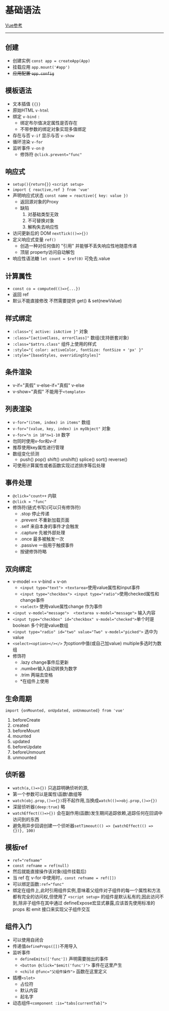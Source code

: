 # 基础语法

[Vue参考](https://cn.vuejs.org/)

----


## 创建

- 创建实例 `const app = createApp(App)`
- 挂载应用 `app.mount('#app')`
- ~~应用配置 `app.config`~~


## 模板语法

- 文本插值 `{{}}`
- 原始HTML `v-html`
- 绑定 `v-bind` `:`
  - 绑定布尔值决定属性是否存在
  - 不带参数的绑定对象实现多值绑定
- 存在与否 `v-if` 显示与否 `v-show`
- 循环渲染 `v-for`
- 监听事件 `v-on` `@`
  - 修饰符 `@click.prevent="func"`


## 响应式

- `setup(){return{}}` `<script setup>`
- `import { reactive,ref } from 'vue'`
- 声明响应式状态 `const name = reactive({ key: value })`
  - 返回源对象的Proxy
  - 缺陷
    1. 对基础类型无效
    2. 不可替换对象
    3. 解构失去响应性
- 访问更新后的 DOM `nextTick(()=>{})`
- 定义响应式变量 `ref()`
  - 创造一种对任何值的 "引用" 并能够不丢失响应性地随意传递
  - 顶层 property访问自动解包
- 响应性语法糖 `let count = $ref(0)` 可免去.value


## 计算属性

- `const co = computed(()=>{...})`
- 返回 ref
- 默认不能直接修改 不然需要提供 get() & set(newValue)


## 样式绑定

- `:class="{ active: isActive }"` 对象
- `:class="[activeClass, errorClass]"` 数组(支持嵌套对象)
- `:class="$attrs.class"` 组件上使用的样式
- `:style="{ color: activeColor, fontSize: fontSize + 'px' }"`
- `:style="[baseStyles, overridingStyles]"`

## 条件渲染

- v-if="真假" v-else-if="真假" v-else
- v-show="真假" 不能用于`<template>`

## 列表渲染

- `v-for="(item, index) in items"` 数组
- `v-for="(value, key, index) in myObject"` 对象
- `v-for="n in 10"n=1-10` 数字
- 勿同时使用v-for和v-if
- 推荐使用key属性进行管理
- 数组变化侦测
  - push() pop() shift() unshift() splice() sort() reverse()
- 可使用计算属性或者函数实现过滤排序等后处理

## 事件处理

- `@click="count++` 内联
- `@click = "func"` 
- 修饰符(链式书写)(可以只有修饰符)
  - .stop 停止传递
  - .prevent 不重新加载页面
  - .self  来自本身的事件才会触发
  - .capture 先被外部处理
  - .once 最多被触发一次
  - .passive 一般用于触摸事件
  - 按键修饰符略

## 双向绑定

- v-model == v-bind + v-on
  - `<input type="text"> <textarea>`使用value属性和input事件
  - `<input type="checkbox"> <input type="radio">`使用checked属性和change事件
  - `<select>` 使用value属性change 作为事件
- `<input v-model="message">  <textarea v-model="message">` 输入内容
- `<input type="checkbox" id="checkbox" v-model="checked">`单个时是boolean 多个时是value数组
- `<input type="radio" id="two" value="Two" v-model="picked">` 选中为value
- `<select><option></></>` 为option中值(或自己加value) multiple多选时为数组
- 修饰符
  - .lazy change事件后更新
  - .number输入自动转换为数字
  - .trim 两端去空格
  - *在组件上使用


## 生命周期

`import {onMounted, onUpdated, onUnmounted} from 'vue'`

1. beforeCreate
2. created
3. beforeMount
4. mounted
5. updated
6. beforeUpdate
7. beforeUnmount
8. unmounted


## 侦听器

- `watch(a,()=>{})` 只追踪明确侦听的源,
- 第一个参数可以是属性\函数\数组等
- `watch(obj.prop,()=>{})`将不起作用,当换成`watch(()=>obj.prop,()=>{})`
- 深层侦听器`{deep:true}` 略
- `watchEffect(()=>{})` 会在副作用(函数)发生期间追踪依赖,追踪任何在回调中访问到的东西
- 避免用异步回调创建一个侦听器`setTimeout(() => {watchEffect(() => {})}, 100)`

## 模板ref

- `ref="refname"`
- `const refname = ref(null)`
- 然后就能直接操作该对象(组件挂载后)
- 当 ref 在 v-for 中使用时，`const refname = ref([])`
- 可以绑定函数`:ref="func"`
- 绑定在组件上,此时引用组件实例,意味着父组件对子组件的每一个属性和方法都有完全的访问权,但使用了 `<script setup>` 的组件是默认私有的,因此访问不到,除非子组件在其中通过 defineExpose宏显式暴露,应该首先使用标准的 props 和 emit 接口来实现父子组件交互

## 组件入门

- 可以使用自闭合
- 传递值`defineProps([])`不用导入
- 监听事件
  - `defineEmits(['func'])` 声明需要抛出的事件
  - `<button @click="$emit('func')">` 事件在这里产生
  - `<child @func="父组件操作">` 函数在这里定义
- 插槽`<slot>`
  - 占位符
  - 默认内容
  - 起名字
- 动态组件`<component :is="tabs[currentTab]">`
